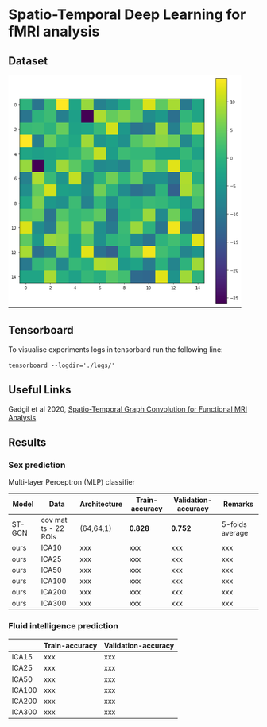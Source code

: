 # Spatio-Temporal Deep Learning for fMRI analysis

## Dataset

![alt text](img/connectivity.png "ICA_15 network matrix")


## Tensorboard

To visualise experiments logs in tensorbard run the following line:

``` tensorboard --logdir='./logs/' ```

## Useful Links

Gadgil et al 2020, [Spatio-Temporal Graph Convolution for Functional MRI Analysis](https://github.com/sgadgil6/cnslab_fmri)

## Results

### Sex prediction 

Multi-layer Perceptron (MLP) classifier




| Model | Data | Architecture | Train-accuracy | Validation-accuracy | Remarks |
| ---      |  ------  | ----------| ----------| ----------| --- |
| ST-GCN | cov mat ts - 22 ROIs  |  (64,64,1)  | **0.828**  | **0.752** | 5-folds average |
| ours   | ICA10   | xxx  | xxx   | xxx  | xxx | 
| ours   | ICA25   | xxx  | xxx   | xxx  |  xxx |
| ours   | ICA50   | xxx  | xxx   | xxx  | xxx | 
| ours   | ICA100   | xxx  | xxx   | xxx  | xxx | 
| ours   | ICA200   | xxx  | xxx   | xxx  | xxx|
| ours   | ICA300   | xxx  | xxx   | xxx  | xxx|


### Fluid intelligence prediction 

|  | Train-accuracy | Validation-accuracy |
| ---      |  ------  |----------|
| ICA15   | xxx   | xxx  |
| ICA25   | xxx   | xxx  |
| ICA50   | xxx   | xxx  |
| ICA100   | xxx   | xxx  |
| ICA200   | xxx   | xxx  |
| ICA300   | xxx   | xxx  |


